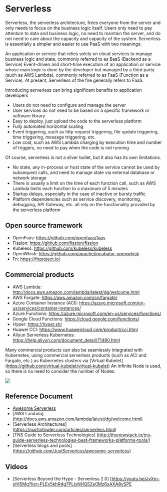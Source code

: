 # Serverless

Serverless, the serverless architecture, frees everyone from the server and only needs to focus on the business logic itself. Users only need to pay attention to data and business logic, no need to maintain the server, and do not need to care about the capacity and capacity of the system. Serverless is essentially a simpler and easier to use PaaS with two meanings:

An application or service that relies solely on cloud services to manage business logic and state, commonly referred to as BaaS (Backend as a Service)
Event-driven and short-time execution of an application or service whose main logic is done by the developer but managed by a third party (such as AWS Lambda), commonly referred to as FaaS (Function as a Service). At present, Serverless of the fire generally refers to FaaS.

Introducing serverless can bring significant benefits to application developers

- Users do not need to configure and manage the server
- User services do not need to be based on a specific framework or software library
- Easy to deploy, just upload the code to the serverless platform
- Fully automated horizontal scaling
- Event triggering, such as http request triggering, file update triggering, time triggering, message triggering, etc.
- Low cost, such as AWS Lambda charging by execution time and number of triggers, no need to pay when the code is not running

Of course, serverless is not a silver bullet, but it also has its own limitations.

- No state, any in-process or host state of the service cannot be used by subsequent calls, and need to manage state via external database or network storage
- There is usually a limit on the time of each function call, such as AWS Lambda limits each function to a maximum of 5 minutes
- Startup delays, especially in the case of inactive or bursty traffic
- Platform dependencies such as service discovery, monitoring, debugging, API Gateway, etc. all rely on the functionality provided by the serverless platform

## Open source framework

- OpenFaas: https://github.com/openfaas/faas
- Fission: https://github.com/fission/fission
- Kubeless: https://github.com/kubeless/kubeless
- OpenWhisk: https://github.com/apache/incubator-openwhisk
- Fn: https://fnproject.io/

## Commercial products

- AWS Lambda: http://docs.aws.amazon.com/lambda/latest/dg/welcome.html
- AWS Fargate: https://aws.amazon.com/cn/fargate/
- Azure Container Instance (ACI): https://azure.microsoft.com/en-us/services/container-instances/
- Azure Functions: https://azure.microsoft.com/en-us/services/functions/
- Google Cloud Functions: https://cloud.google.com/functions/
- Hyper: https://hyper.sh/
- Huawei CCI: https://www.huaweicloud.com/product/cci.html
- Aliyun Serverless Kubernetes: https://help.aliyun.com/document_detail/71480.html

Many commercial products can also be seamlessly integrated with Kubernetes, using commercial serverless products (such as ACI and Fargate, etc.) as Kubernetes clusters via [Virtual Kubelet] (https://github.com/virtual-kubelet/virtual-kubelet) An infinite Node is used, so there is no need to consider the number of Nodes.

![](images/virtual-kubelet.png)

## Reference Document

- [Awesome Serverless](https://github.com/anaibol/awesome-serverless)
- [AWS Lambda] (http://docs.aws.amazon.com/lambda/latest/dg/welcome.html)
- [Serverless Architectures] (https://martinfowler.com/articles/serverless.html)
- [TNS Guide to Serverless Technologies] (http://thenewstack.io/tns-guide-serverless-technologies-best-frameworks-platforms-tools/)
- [Serverless blogs and posts] (https://github.com/JustServerless/awesome-serverless)

## Videos
- [Serverless Beyond the Hype - Serverless 2.0] [https://youtu.be/JvXm-oHi5Mg?list=PLEx5khR4g7PLIxNHQ5Ze0Mz6sAXA8vSPE
